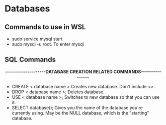 # Databases

## Commands to use in WSL
* sudo service mysql start
* sudo mysql -u root. To enter mysql

## SQL Commands
<p align="center">
 <b>--------------------DATABASE CREATION RELATED COMMANDS----------------</b><br>
</p>

* CREATE < database name > Creates new database. Don't include <>.
* DROP < database name >; Deletes database.
* USE < database name >; Switches to new database so that you can use it.
* SELECT database(); Gives you the name of the database you're currently using. May be the NULL database, which is the "starting" database.

 
